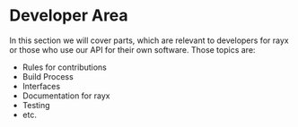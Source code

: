 # Developer Area

In this section we will cover parts, which are relevant to developers
for rayx or those who use our API for their own software. Those topics
are:
- Rules for contributions
- Build Process
- Interfaces
- Documentation for rayx
- Testing
- etc.